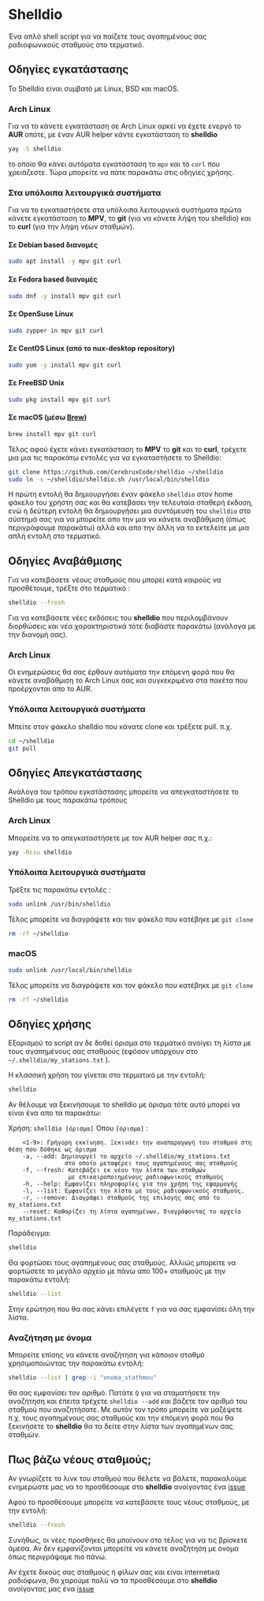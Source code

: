 # Shelldio

Ένα απλό shell script για να παίζετε τους αγαπημένους σας ραδιοφωνικούς σταθμούς στο τερματικό. 

## Οδηγίες εγκατάστασης

Το Shelldio είναι συμβατό με Linux, BSD και macOS.

### Arch Linux

Για να το κάνετε εγκατάσταση σε Arch Linux αρκεί να έχετε ενεργό το **AUR** οπότε, με έναν AUR helper κάντε εγκατάσταση το  **shelldio** 

``` bash
yay -S shelldio
```

το οποίο θα κάνει αυτόματα εγκατάσταση το `mpv` και το `curl` που χρειάζεστε. Τώρα μπορείτε να πάτε παρακάτω στις οδηγίες χρήσης.

### Στα υπόλοιπα λειτουργικά συστήματα

Για να το εγκαταστήσετε στα υπόλοιπα λειτουργικά συστήματα πρώτα κάνετε εγκατάσταση το **MPV**, το **git** (για να κάνετε λήψη του shelldio) και το **curl** (για την λήψη νέων σταθμών).

#### Σε Debian based διανομές

``` bash
sudo apt install -y mpv git curl
```

#### Σε Fedora based διανομές

``` bash
sudo dnf -y install mpv git curl
```

#### Σε OpenSuse Linux

``` bash
sudo zypper in mpv git curl
```

#### Σε CentOS Linux (από το nux-desktop repository)

``` bash
sudo yum -y install mpv git curl
```

#### Σε FreeBSD Unix

``` bash
sudo pkg install mpv git curl
```

#### Σε macOS (μέσω [Brew](https://docs.brew.sh/Installation))

``` bash
brew install mpv git curl
```

Τέλος αφού έχετε κάνει εγκατάσταση το **MPV** το **git** και το **curl**, τρέχετε μια μια τις παρακάτω εντολές για να εγκαταστήσετε το Shelldio:

``` bash
git clone https://github.com/CerebruxCode/shelldio ~/shelldio
sudo ln -s ~/shelldio/shelldio.sh /usr/local/bin/shelldio
```

Η πρώτη εντολή θα δημιουργήσει έναν φάκελο `shelldio` στον home φάκελο του χρήστη σας και θα κατεβάσει την τελευταία σταθερή έκδοση, ενώ η δεύτερη εντολή θα δημιουργήσει μια συντόμευση του `shelldio` στο σύστημά σας για να μπορείτε απο την μια να κάνετε αναβάθμιση (όπως περιγράφουμε παρακάτω) αλλά και απο την άλλη να το εκτελείτε με μια απλή εντολή στο τερματικό.

## Οδηγίες Αναβάθμισης

Για να κατεβάσετε νέους σταθμούς που μπορεί κατά καιρούς να προσθέτουμε, τρέξτε στο τερματικό :

``` bash
shelldio --fresh
```

Για να κατεβάσετε νέες εκδόσεις του **shelldio** που περιλαμβάνουν διορθώσεις και νέα χαρακτηριστικά τότε διαβάστε παρακάτω (ανάλογα με την διανομή σας).

### Arch Linux

Οι ενημερώσεις θα σας έρθουν αυτόματα την επόμενη φορά που θα κάνετε αναβάθμιση το Arch Linux σας και συγκεκριμένα στα πακέτα που προέρχονται απο το AUR.

### Υπόλοιπα λειτουργικά συστήματα

Μπείτε στον φάκελο shelldio που κάνατε clone και τρέξετε pull. π.χ. 

``` bash
cd ~/shelldio
git pull
```

## Οδηγίες Απεγκατάστασης

Ανάλογα του τρόπου εγκατάστασης μπορείτε να απεγκαταστήσετε το Shelldio με τους παρακάτω τρόπους

### Arch Linux

Μπορείτε να το απεγκαταστήσετε με τον AUR helper σας π.χ.:

``` bash
yay -Rcsu shelldio
```

### Υπόλοιπα λειτουργικά συστήματα

Τρέξτε τις παρακάτω εντολές :

``` bash
sudo unlink /usr/bin/shelldio
```

Τέλος μπορείτε να διαγράψετε και τον φάκελο που κατέβηκε με `git clone`

``` bash
rm -rf ~/shelldio
```

### macOS

``` bash
sudo unlink /usr/local/bin/shelldio
```

Τέλος μπορείτε να διαγράψετε και τον φάκελο που κατέβηκε με `git clone`

``` bash
rm -rf ~/shelldio
```

## Οδηγίες χρήσης

Εξορισμού το script αν δε δοθεί όρισμα στο τερματικό ανοίγει τη λίστα με τους αγαπημένους σας σταθμούς (εφόσον υπάρχουν στο `~/.shelldio/my_stations.txt` ). 

Η κλασσική χρήση του γίνεται στο τερματικό με την εντολή:

``` bash
shelldio
```

Αν θέλουμε να ξεκινήσουμε το shelldio με όρισμα τότε αυτό μπορεί να είναι ένα απο τα παρακάτω:

Χρήση: `shelldio [όρισμα]`
Όπου `[όρισμα]` :

``` 
	<1-9>: Γρήγορη εκκίνηση. Ξεκινάει την αναπαραγωγή του σταθμού στη θέση που δόθηκε ως όρισμα
	-a, --add: Δημιουργεί το αρχείο ~/.shelldio/my_stations.txt
				στο οποίο μεταφέρει τους αγαπημένους σας σταθμούς
	-f, --fresh: Κατεβάζει εκ νέου την λίστα των σταθμών 
				 με επικαιροποιημένους ραδιοφωνικούς σταθμούς
	-h, --help: Εμφανίζει πληροφορίες για την χρήση της εφαρμογής
	-l, --list: Εμφανίζει την λίστα με τους ραδιοφωνικούς σταθμούς.
	-r, --remove: Διαγράφει σταθμούς της επιλογής σας από το my_stations.txt
	--reset: Καθαρίζει τη λίστα αγαπημένων, διαγράφοντας το αρχείο my_stations.txt
```

Παράδειγμα:

``` bash
shelldio
```

Θα φορτώσει τους αγαπημένους σας σταθμούς. Αλλιώς μπορείτε να φορτώσετε το μεγάλο αρχείο με πάνω απο 100+ σταθμούς με την παρακάτω εντολή:

``` bash
shelldio --list
```

Στην ερώτηση που θα σας κάνει επιλέγετε `f` για να σας εμφανίσει όλη την λίστα.

### Αναζήτηση με όνομα

Μπορείτε επίσης να κάνετε αναζήτηση για κάποιον σταθμό χρησιμοποιώντας την παρακάτω εντολή:

``` bash
shelldio --list | grep -i "onoma_stathmou"
```

θα σας εμφανίσει τον αριθμό. Πατάτε `Q` για να σταματήσετε την αναζήτηση και έπειτα τρέχετε `shelldio --add` και βάζετε τον αριθμό του σταθμού που αναζητήσατε. Με αυτόν τον τρόπο μπορείτε να μαζέψετε π.χ. τους αγαπημένους σας σταθμούς και την επόμενη φορά που θα ξεκινήσετε το **shelldio** θα τα δείτε στην λίστα των αγαπημένων σας σταθμών.

## Πως βάζω νέους σταθμούς; 

Αν γνωρίζετε το λινκ του σταθμού που θέλετε να βάλετε, παρακαλούμε ενημερώστε μας να το προσθέσουμε στο **shelldio** ανοίγοντας ένα [issue](https://github.com/CerebruxCode/shelldio/issues/new)

Αφού το προσθέσουμε μπορείτε να κατεβάσετε τους νέους σταθμούς, με την εντολή:

``` bash
shelldio --fresh
```

Συνήθως, οι νέες προσθήκες θα μπαίνουν στο τέλος για να τις βρίσκετε άμεσα. Αν δεν εμφανίζονται μπορείτε να κάνετε αναζήτηση με όνομα όπως περιγράψαμε πιο πάνω.

Αν έχετε δικούς σας σταθμούς ή φίλων σας και είναι internetικά ραδιόφωνα, θα χαρούμε πολύ να τα προσθέσουμε στο **shelldio** ανοίγοντας μας ένα [issue](https://github.com/CerebruxCode/shelldio/issues/new)
